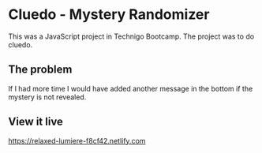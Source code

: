 # Cluedo - Mystery Randomizer

This was a JavaScript project in Technigo Bootcamp. 
The project was to do cluedo.


## The problem

If I had more time I would have added another message in the bottom if the mystery is not revealed.

## View it live

https://relaxed-lumiere-f8cf42.netlify.com
